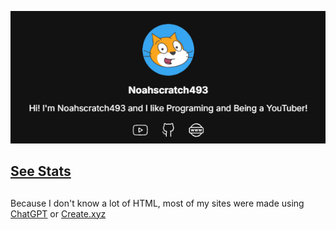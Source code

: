 [![Bio](https://github.com/Noahscratch493/Noahscratch493/blob/main/image.png?raw=true)](https://noahscratch493.github.io)

## [See Stats](STATS.md)
##
Because I don't know a lot of HTML, most of my sites were made using [ChatGPT](https://chatgpt.com) or [Create.xyz](https://create.xyz)
